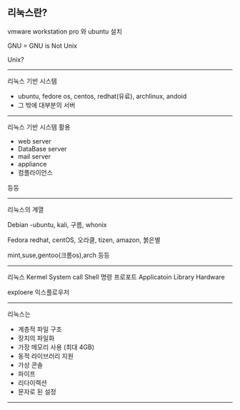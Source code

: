 ## 리눅스란?
vmware workstation pro 와 ubuntu 설치

GNU = GNU is Not Unix

Unix? 

---

리눅스 기반 시스템
- ubuntu, fedore os, centos, redhat(유료), archlinux, andoid
- 그 밖에 대부분의 서버

---

리눅스 기반 시스템 활용
- web server
- DataBase server
- mail server
- appliance
- 컴플라이언스

등등

---

리눅스의 계열

Debian
-ubuntu, kali, 구름, whonix

Fedora
redhat, centOS, 오라클, tizen, amazon, 붉은별

mint,suse,gentoo(크롬os),arch 등등

---

리눅스
Kermel
System call 
Shell 명령 프로포트
Applicatoin
Library
Hardware


exploere 익스플로우저

---

리눅스는
- 계층적 파일 구조
- 장치의 파일화
- 가장 메모리 사용 (최대 4GB)
- 동적 라이브러리 지원
- 가상 콘솔
- 파이프
- 리다이렉션
- 문자로 된 설정

---







